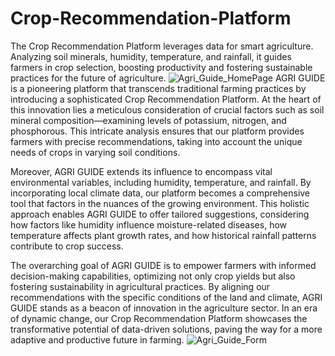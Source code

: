 # Crop-Recommendation-Platform
 The Crop Recommendation Platform leverages data for smart agriculture. Analyzing soil minerals, humidity, temperature, and rainfall, it guides farmers in crop selection, boosting productivity and fostering sustainable practices for the future of agriculture.
![Agri_Guide_HomePage](https://github.com/gsamheeta/Crop-Recommendation-Platform/assets/148004233/c7ea3d1f-5c9a-4020-860a-55dec915d062)
AGRI GUIDE is a pioneering platform that transcends traditional farming practices by introducing a sophisticated Crop Recommendation Platform. At the heart of this innovation lies a meticulous consideration of crucial factors such as soil mineral composition—examining levels of potassium, nitrogen, and phosphorous. This intricate analysis ensures that our platform provides farmers with precise recommendations, taking into account the unique needs of crops in varying soil conditions.

Moreover, AGRI GUIDE extends its influence to encompass vital environmental variables, including humidity, temperature, and rainfall. By incorporating local climate data, our platform becomes a comprehensive tool that factors in the nuances of the growing environment. This holistic approach enables AGRI GUIDE to offer tailored suggestions, considering how factors like humidity influence moisture-related diseases, how temperature affects plant growth rates, and how historical rainfall patterns contribute to crop success.

The overarching goal of AGRI GUIDE is to empower farmers with informed decision-making capabilities, optimizing not only crop yields but also fostering sustainability in agricultural practices. By aligning our recommendations with the specific conditions of the land and climate, AGRI GUIDE stands as a beacon of innovation in the agriculture sector. In an era of dynamic change, our Crop Recommendation Platform showcases the transformative potential of data-driven solutions, paving the way for a more adaptive and productive future in farming.
![Agri_Guide_Form](https://github.com/gsamheeta/Crop-Recommendation-Platform/assets/148004233/881a0900-6522-42f2-8af6-699884ce8793)
